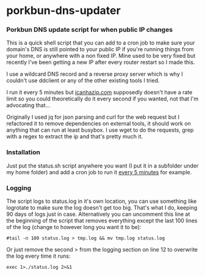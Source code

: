 # porkbun-dns-updater
### Porkbun DNS update script for when public IP changes

This is a quick shell script that you can add to a cron job to make sure your domain's DNS is still pointed to your public IP if you're running things from your home, or anywhere with a non fixed IP. Mine used to be very fixed but recently I've been getting a new IP after every router restart so I made this.

I use a wildcard DNS record and a reverse proxy server which is why I couldn't use ddclient or any of the other existing tools I tried.

I run it every 5 minutes but [icanhazip.com](https://major.io/p/a-new-future-for-icanhazip/) supposedly doesn't have a rate limit so you could theoretically do it every second if you wanted, not that I'm advocating that... 

Originally I used jq for json parsing and curl for the web request but I refactored it to remove dependencies on external tools, it should work on anything that can run at least busybox. I use wget to do the requests, grep with a regex to extract the ip and that's pretty much it.

### Installation
Just put the status.sh script anywhere you want (I put it in a subfolder under my home folder) and add a cron job to run it [every 5 minutes](https://crontab.guru/every-5-minutes) for example. 

### Logging
The script logs to status.log in it's own location, you can use something like logrotate to make sure the log doesn't get too big.
That's what I do, keeping 90 days of logs just in case. Alternatively you can uncomment this line at the beginning of the script that removes everything except the last 100 lines of the log (change to however long you want it to be):

```
#tail -n 100 status.log > tmp.log && mv tmp.log status.log
```

Or just remove the second > from the logging section on line 12 to overwrite the log every time it runs:

```
exec 1>./status.log 2>&1
```
